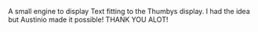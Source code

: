 A small engine to display Text fitting to the Thumbys display.
I had the idea but Austinio made it possible! THANK YOU ALOT!